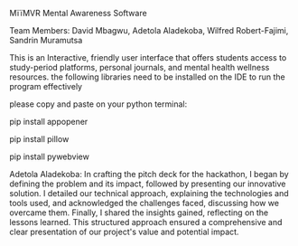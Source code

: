 MïïMVR Mental Awareness Software

Team Members: David Mbagwu,  Adetola Aladekoba, Wilfred Robert-Fajimi, Sandrin Muramutsa

This is an Interactive, friendly user interface that offers students access to study-period platforms, personal journals, and mental health wellness resources.
the following libraries need to be installed on the IDE to run the program effectively

please copy and paste on your python terminal:



pip install appopener


pip install pillow



pip install pywebview

Adetola Aladekoba: In crafting the pitch deck for the hackathon, I began by defining the problem and its impact, followed by presenting our innovative solution. I detailed our technical approach, explaining the technologies and tools used, and acknowledged the challenges faced, discussing how we overcame them. Finally, I shared the insights gained, reflecting on the lessons learned. This structured approach ensured a comprehensive and clear presentation of our project's value and potential impact.

